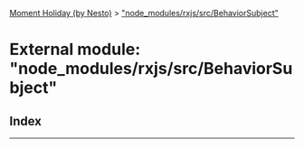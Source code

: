 [Moment Holiday (by Nesto)](../README.md) > ["node_modules/rxjs/src/BehaviorSubject"](../modules/_node_modules_rxjs_src_behaviorsubject_.md)

# External module: "node_modules/rxjs/src/BehaviorSubject"

## Index

---

